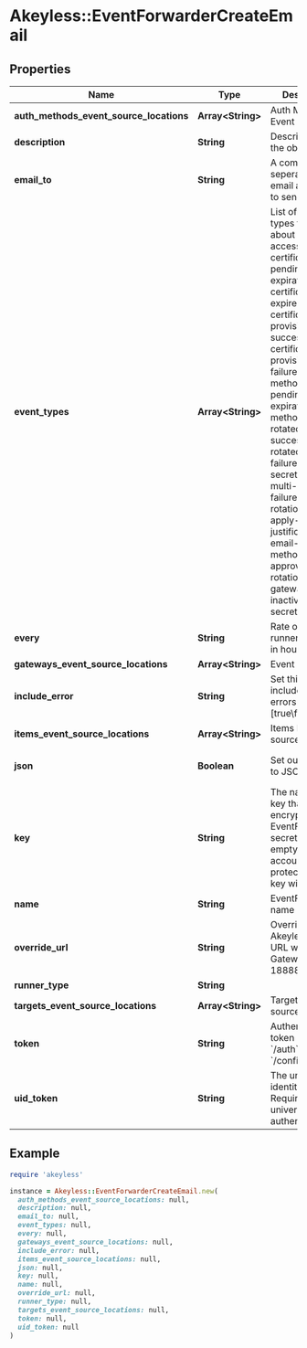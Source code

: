 # Akeyless::EventForwarderCreateEmail

## Properties

| Name | Type | Description | Notes |
| ---- | ---- | ----------- | ----- |
| **auth_methods_event_source_locations** | **Array&lt;String&gt;** | Auth Method Event sources | [optional] |
| **description** | **String** | Description of the object | [optional] |
| **email_to** | **String** | A comma seperated list of email addresses to send event to | [optional] |
| **event_types** | **Array&lt;String&gt;** | List of event types to notify about [request-access, certificate-pending-expiration, certificate-expired, certificate-provisioning-success, certificate-provisioning-failure, auth-method-pending-expiration, auth-method-expired, rotated-secret-success, rotated-secret-failure, dynamic-secret-failure, multi-auth-failure, uid-rotation-failure, apply-justification, email-auth-method-approved, usage, rotation-usage, gateway-inactive, static-secret-updated] | [optional] |
| **every** | **String** | Rate of periodic runner repetition in hours | [optional] |
| **gateways_event_source_locations** | **Array&lt;String&gt;** | Event sources |  |
| **include_error** | **String** | Set this option to include event errors details [true\\false] | [optional] |
| **items_event_source_locations** | **Array&lt;String&gt;** | Items Event sources | [optional] |
| **json** | **Boolean** | Set output format to JSON | [optional][default to false] |
| **key** | **String** | The name of a key that used to encrypt the EventForwarder secret value (if empty, the account default protectionKey key will be used) | [optional] |
| **name** | **String** | EventForwarder name |  |
| **override_url** | **String** | Override Akeyless default URL with your Gateway url (port 18888) | [optional] |
| **runner_type** | **String** |  |  |
| **targets_event_source_locations** | **Array&lt;String&gt;** | Targets Event sources | [optional] |
| **token** | **String** | Authentication token (see &#x60;/auth&#x60; and &#x60;/configure&#x60;) | [optional] |
| **uid_token** | **String** | The universal identity token, Required only for universal_identity authentication | [optional] |

## Example

```ruby
require 'akeyless'

instance = Akeyless::EventForwarderCreateEmail.new(
  auth_methods_event_source_locations: null,
  description: null,
  email_to: null,
  event_types: null,
  every: null,
  gateways_event_source_locations: null,
  include_error: null,
  items_event_source_locations: null,
  json: null,
  key: null,
  name: null,
  override_url: null,
  runner_type: null,
  targets_event_source_locations: null,
  token: null,
  uid_token: null
)
```


